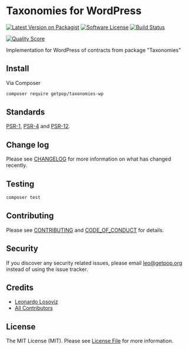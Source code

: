 # Taxonomies for WordPress

[![Latest Version on Packagist][ico-version]][link-packagist]
[![Software License][ico-license]](LICENSE.md)
[![Build Status][ico-travis]][link-travis]
<!--
[![Coverage Status][ico-scrutinizer]][link-scrutinizer]
-->
[![Quality Score][ico-code-quality]][link-code-quality]
<!--
[![Total Downloads][ico-downloads]][link-downloads]
-->

Implementation for WordPress of contracts from package "Taxonomies"

## Install

Via Composer

``` bash
composer require getpop/taxonomies-wp
```

<!--
## Usage

``` php
```
-->

## Standards

[PSR-1](https://www.php-fig.org/psr/psr-1), [PSR-4](https://www.php-fig.org/psr/psr-4) and [PSR-12](https://www.php-fig.org/psr/psr-12).

## Change log

Please see [CHANGELOG](CHANGELOG.md) for more information on what has changed recently.

## Testing

``` bash
composer test
```

## Contributing

Please see [CONTRIBUTING](CONTRIBUTING.md) and [CODE_OF_CONDUCT](CODE_OF_CONDUCT.md) for details.

## Security

If you discover any security related issues, please email leo@getpop.org instead of using the issue tracker.

## Credits

- [Leonardo Losoviz][link-author]
- [All Contributors][link-contributors]

## License

The MIT License (MIT). Please see [License File](LICENSE.md) for more information.

[ico-version]: https://img.shields.io/packagist/v/getpop/taxonomies-wp.svg?style=flat-square
[ico-license]: https://img.shields.io/badge/license-MIT-brightgreen.svg?style=flat-square
[ico-travis]: https://img.shields.io/travis/getpop/taxonomies-wp/master.svg?style=flat-square
[ico-scrutinizer]: https://img.shields.io/scrutinizer/coverage/g/getpop/taxonomies-wp.svg?style=flat-square
[ico-code-quality]: https://img.shields.io/scrutinizer/g/getpop/taxonomies-wp.svg?style=flat-square
[ico-downloads]: https://img.shields.io/packagist/dt/getpop/taxonomies-wp.svg?style=flat-square

[link-packagist]: https://packagist.org/packages/getpop/taxonomies-wp
[link-travis]: https://travis-ci.org/getpop/taxonomies-wp
[link-scrutinizer]: https://scrutinizer-ci.com/g/getpop/taxonomies-wp/code-structure
[link-code-quality]: https://scrutinizer-ci.com/g/getpop/taxonomies-wp
[link-downloads]: https://packagist.org/packages/getpop/taxonomies-wp
[link-author]: https://github.com/leoloso
[link-contributors]: ../../contributors
